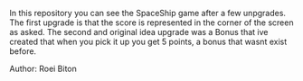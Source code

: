 In this repository you can see the SpaceShip game after a few unpgrades.
The first upgrade is that the score is represented in the corner of the screen as asked.
The second and original idea upgrade was a Bonus that ive created that when you pick it up you get 5 points, a bonus that wasnt exist before.

Author: Roei Biton
